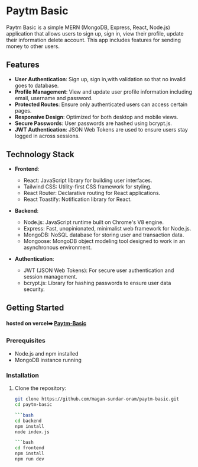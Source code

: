 # Paytm Basic

Paytm Basic is a simple MERN (MongoDB, Express, React, Node.js) application that allows users to sign up, sign in, view their profile, update their information delete account. This app includes features for sending money to other users.

## Features

- **User Authentication**: Sign up, sign in,with validation so that no invalid goes to database.
- **Profile Management**: View and update user profile information including email, username and password.
- **Protected Routes**: Ensure only authenticated users can access certain pages.
- **Responsive Design**: Optimized for both desktop and mobile views.
- **Secure Passwords**: User passwords are hashed using bcrypt.js.
- **JWT Authentication**: JSON Web Tokens are used to ensure users stay logged in across sessions.

## Technology Stack

- **Frontend**:
  - React: JavaScript library for building user interfaces.
  - Tailwind CSS: Utility-first CSS framework for styling.
  - React Router: Declarative routing for React applications.
  - React Toastify: Notification library for React.

- **Backend**:
  - Node.js: JavaScript runtime built on Chrome's V8 engine.
  - Express: Fast, unopinionated, minimalist web framework for Node.js.
  - MongoDB: NoSQL database for storing user and transaction data.
  - Mongoose: MongoDB object modeling tool designed to work in an asynchronous environment.

- **Authentication**:
  - JWT (JSON Web Tokens): For secure user authentication and session management.
  - bcrypt.js: Library for hashing passwords to ensure user data security.

## Getting Started
#### hosted on vercel➡️ [Paytm-Basic](https://paytm-basic-v1.vercel.app)

### Prerequisites

- Node.js and npm installed
- MongoDB instance running

### Installation

1. Clone the repository:

   ```bash
   git clone https://github.com/magan-sundar-oram/paytm-basic.git
   cd paytm-basic

   ```bash
   cd backend
   npm install
   node index.js

   ```bash
   cd frontend
   npm install
   npm run dev


